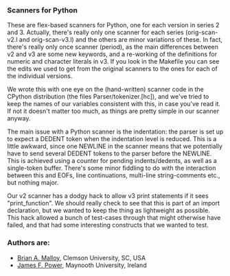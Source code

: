 ### Scanners for Python

These are flex-based scanners for Python, one for each version in
series 2 and 3.  Actually, there's really only one scanner for each
series (orig-scan-v2.l and orig-scan-v3.l) and the others are minor
variations of these.  In fact, there's really only once scanner
(period), as the main differences between v2 and v3 are some new
keywords, and a re-working of the definitions for numeric and
character literals in v3.  If you look in the Makefile you can see the
edits we used to get from the original scanners to the ones for each
of the individual versions.

We wrote this with one eye on the (hand-written) scanner code in the
CPython distribution (the files Parser/tokenizer.[hc]), and we've
tried to keep the names of our variables consistent with this, in case
you've read it.  If not it doesn't matter too much, as things are
pretty simple in our scanner anyway.

The main issue with a Python scanner is the indentation: the parser is
set up to expect a DEDENT token when the indentation level is reduced.
This is a little awkward, since one NEWLINE in the scanner means that
we potentially have to send several DEDENT tokens to the parser before
the NEWLINE.  This is achieved using a counter for pending
indents/dedents, as well as a single-token buffer.  There's some minor
fiddling to do with the interaction between this and EOFs, line
continuations, multi-line string-comments etc., but nothing major.

Our v2 scanner has a dodgy hack to allow v3 print statements if it
sees "print_function".  We should really check to see that this is
part of an import declaration, but we wanted to keep the thing as
lightweight as possible.  This hack allowed a bunch of test-cases
through that might otherwise have failed, and that had some interesting
constructs that we wanted to test.



### Authors are:
* [Brian A. Malloy](http://www.brianmalloy.com/), Clemson University, SC, USA
* [James F. Power](http://www.cs.nuim.ie/~jpower/), Maynooth University, Ireland


